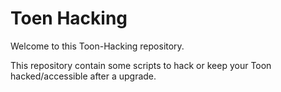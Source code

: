 # Toen Hacking

Welcome to this Toon-Hacking repository.

This repository contain some scripts to hack or keep your Toon hacked/accessible after a upgrade.
